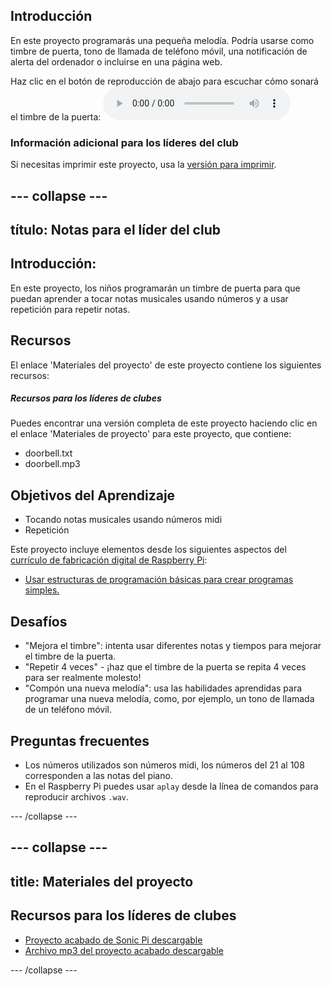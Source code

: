 ## Introducción

En este proyecto programarás una pequeña melodía. Podría usarse como timbre de puerta, tono de llamada de teléfono móvil, una notificación de alerta del ordenador o incluirse en una página web.

<div id="audio-preview" class="pdf-hidden">
  Haz clic en el botón de reproducción de abajo para escuchar cómo sonará el timbre de la puerta: <audio controls preload> <source src="resources/doorbell.mp3" type="audio/mpeg"> Tu navegador no es compatible con el elemento <code>audio</code>. </audio>
</div>

### Información adicional para los líderes del club

Si necesitas imprimir este proyecto, usa la [versión para imprimir](https://projects.raspberrypi.org/en/projects/compose-tune/print).

## \--- collapse \---

## título: Notas para el líder del club

## Introducción:

En este proyecto, los niños programarán un timbre de puerta para que puedan aprender a tocar notas musicales usando números y a usar repetición para repetir notas.

## Recursos

El enlace 'Materiales del proyecto' de este proyecto contiene los siguientes recursos:

##### Recursos para los líderes de clubes

Puedes encontrar una versión completa de este proyecto haciendo clic en el enlace 'Materiales de proyecto' para este proyecto, que contiene:

* doorbell.txt
* doorbell.mp3

## Objetivos del Aprendizaje

* Tocando notas musicales usando números midi
* Repetición

Este proyecto incluye elementos desde los siguientes aspectos del [currículo de fabricación digital de Raspberry Pi](http://rpf.io/curriculum):

* [Usar estructuras de programación básicas para crear programas simples.](https://www.raspberrypi.org/curriculum/programming/creator)

## Desafíos

* "Mejora el timbre": intenta usar diferentes notas y tiempos para mejorar el timbre de la puerta.
* "Repetir 4 veces" - ¡haz que el timbre de la puerta se repita 4 veces para ser realmente molesto!
* "Compón una nueva melodía": usa las habilidades aprendidas para programar una nueva melodía, como, por ejemplo, un tono de llamada de un teléfono móvil.

## Preguntas frecuentes

* Los números utilizados son números midi, los números del 21 al 108 corresponden a las notas del piano.
* En el Raspberry Pi puedes usar `aplay` desde la línea de comandos para reproducir archivos `.wav`.

\--- /collapse \---

## \--- collapse \---

## title: Materiales del proyecto

## Recursos para los líderes de clubes

* [Proyecto acabado de Sonic Pi descargable](resources/doorbell.txt)
* [Archivo mp3 del proyecto acabado descargable](resources/doorbell.mp3)

\--- /collapse \---